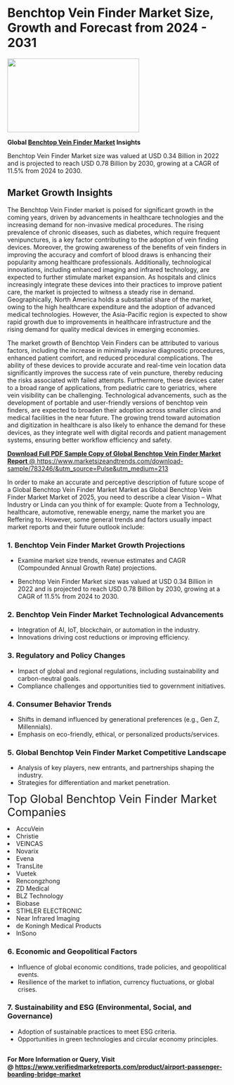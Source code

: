 <H1>Benchtop Vein Finder Market Size, Growth and Forecast from 2024 - 2031</H1><img class="aligncenter size-medium wp-image-584254" src="https://thirdeyenews.in/wp-content/uploads/2024/09/Global-Market-Research-300x168.jpeg" alt="" width="300" height="168" /><p><strong>Global&nbsp;<a href="https://www.marketsizeandtrends.com/download-sample/783246/&amp;utm_source=Pulse&amp;utm_medium=213">Benchtop Vein Finder Market</a> Insights</strong></p><p>Benchtop Vein Finder Market size was valued at USD 0.34 Billion in 2022 and is projected to reach USD 0.78 Billion by 2030, growing at a CAGR of 11.5% from 2024 to 2030.</p><p><h2>Market Growth Insights</h2> <p>The Benchtop Vein Finder market is poised for significant growth in the coming years, driven by advancements in healthcare technologies and the increasing demand for non-invasive medical procedures. The rising prevalence of chronic diseases, such as diabetes, which require frequent venipunctures, is a key factor contributing to the adoption of vein finding devices. Moreover, the growing awareness of the benefits of vein finders in improving the accuracy and comfort of blood draws is enhancing their popularity among healthcare professionals. Additionally, technological innovations, including enhanced imaging and infrared technology, are expected to further stimulate market expansion. As hospitals and clinics increasingly integrate these devices into their practices to improve patient care, the market is projected to witness a steady rise in demand. Geographically, North America holds a substantial share of the market, owing to the high healthcare expenditure and the adoption of advanced medical technologies. However, the Asia-Pacific region is expected to show rapid growth due to improvements in healthcare infrastructure and the rising demand for quality medical devices in emerging economies.</p> <p><a href="#"></a></p> <p>The market growth of Benchtop Vein Finders can be attributed to various factors, including the increase in minimally invasive diagnostic procedures, enhanced patient comfort, and reduced procedural complications. The ability of these devices to provide accurate and real-time vein location data significantly improves the success rate of vein puncture, thereby reducing the risks associated with failed attempts. Furthermore, these devices cater to a broad range of applications, from pediatric care to geriatrics, where vein visibility can be challenging. Technological advancements, such as the development of portable and user-friendly versions of benchtop vein finders, are expected to broaden their adoption across smaller clinics and medical facilities in the near future. The growing trend toward automation and digitization in healthcare is also likely to enhance the demand for these devices, as they integrate well with digital records and patient management systems, ensuring better workflow efficiency and safety.</p> <p><a href="#"></p><p><span class=""><strong>Download Full PDF Sample Copy of Global Benchtop Vein Finder Market Report</strong> @ <a href="https://www.marketsizeandtrends.com/download-sample/783246/&amp;utm_source=Pulse&amp;utm_medium=213" target="_blank">https://www.marketsizeandtrends.com/download-sample/783246/&amp;utm_source=Pulse&amp;utm_medium=213</a></span></p><p>In order to make an accurate and perceptive description of future scope of a Global&nbsp;Benchtop Vein Finder Market Market as Global&nbsp;Benchtop Vein Finder Market Market of 2025, you need to describe a clear Vision &ndash; What Industry or Linda can you think of for example: Quote from a Technology, healthcare, automotive, renewable energy, name the market you are Reffering to. However, some general trends and factors usually impact market reports and their future outlook include:</p><h3>1.&nbsp;<strong>Benchtop Vein Finder Market Growth Projections</strong></h3><ul><li>Examine market size trends, revenue estimates and CAGR (Compounded Annual Growth Rate) projections.</li><li><p>Benchtop Vein Finder Market size was valued at USD 0.34 Billion in 2022 and is projected to reach USD 0.78 Billion by 2030, growing at a CAGR of 11.5% from 2024 to 2030.</p></li></ul><h3>2.&nbsp;<strong>Benchtop Vein Finder Market Technological Advancements</strong></h3><ul><li>Integration of AI, IoT, blockchain, or automation in the industry.</li><li>Innovations driving cost reductions or improving efficiency.</li></ul><h3>3.&nbsp;<strong>Regulatory and Policy Changes</strong></h3><ul><li>Impact of global and regional regulations, including sustainability and carbon-neutral goals.</li><li>Compliance challenges and opportunities tied to government initiatives.</li></ul><h3>4.&nbsp;<strong>Consumer Behavior Trends</strong></h3><ul><li>Shifts in demand influenced by generational preferences (e.g., Gen Z, Millennials).</li><li>Emphasis on eco-friendly, ethical, or personalized products/services.</li></ul><h3>5.&nbsp;<strong>Global Benchtop Vein Finder Market Competitive Landscape</strong></h3><ul><li>Analysis of key players, new entrants, and partnerships shaping the industry.</li><li>Strategies for differentiation and market penetration.</li></ul><p data-pm-slice="1 1 []"><span style="color: inherit; font-family: inherit; font-size: 25px;">Top Global Benchtop Vein Finder Market Companies</span></p><div class="" data-test-id=""><p><li>AccuVein</li><li> Christie</li><li> VEINCAS</li><li> Novarix</li><li> Evena</li><li> TransLite</li><li> Vuetek</li><li> Rencongzhong</li><li> ZD Medical</li><li> BLZ Technology</li><li> Biobase</li><li> STIHLER ELECTRONIC</li><li> Near Infrared Imaging</li><li> de Koningh Medical Products</li><li> InSono</li></p></div><h3>6.&nbsp;<strong>Economic and Geopolitical Factors</strong></h3><ul><li>Influence of global economic conditions, trade policies, and geopolitical events.</li><li>Resilience of the market to inflation, currency fluctuations, or global crises.</li></ul><h3>7.&nbsp;<strong>Sustainability and ESG (Environmental, Social, and Governance)</strong></h3><ul><li>Adoption of sustainable practices to meet ESG criteria.</li><li>Opportunities in green technologies and circular economy principles.</li></ul><h2><strong style="font-size: 14px;">For More Information or Query, Visit @&nbsp;</strong><a style="background-color: #ffffff; font-size: 14px;" href="https://www.marketsizeandtrends.com/report/benchtop-vein-finder-market/" target="_blank">https://www.verifiedmarketreports.com/product/airport-passenger-boarding-bridge-market</a></h2>
